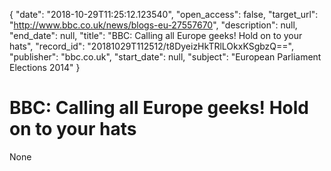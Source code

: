 {
  "date": "2018-10-29T11:25:12.123540", 
  "open_access": false, 
  "target_url": "http://www.bbc.co.uk/news/blogs-eu-27557670", 
  "description": null, 
  "end_date": null, 
  "title": "BBC:  Calling all Europe geeks! Hold on to your hats", 
  "record_id": "20181029T112512/t8DyeizHkTRlLOkxKSgbzQ==", 
  "publisher": "bbc.co.uk", 
  "start_date": null, 
  "subject": "European Parliament Elections 2014"
}

# BBC:  Calling all Europe geeks! Hold on to your hats

None